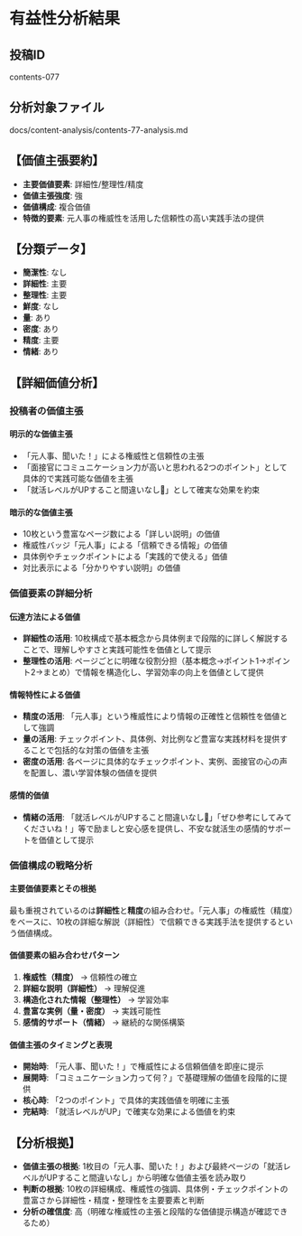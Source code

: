 # 有益性分析結果

## 投稿ID
contents-077

## 分析対象ファイル
docs/content-analysis/contents-77-analysis.md

## 【価値主張要約】
- **主要価値要素**: 詳細性/整理性/精度
- **価値主張強度**: 強
- **価値構成**: 複合価値
- **特徴的要素**: 元人事の権威性を活用した信頼性の高い実践手法の提供

## 【分類データ】
- **簡潔性**: なし
- **詳細性**: 主要
- **整理性**: 主要
- **鮮度**: なし
- **量**: あり
- **密度**: あり
- **精度**: 主要
- **情緒**: あり

## 【詳細価値分析】

### 投稿者の価値主張
#### 明示的な価値主張
- 「元人事、聞いた！」による権威性と信頼性の主張
- 「面接官にコミュニケーション力が高いと思われる2つのポイント」として具体的で実践可能な価値を主張
- 「就活レベルがUPすること間違いなし💪」として確実な効果を約束

#### 暗示的な価値主張
- 10枚という豊富なページ数による「詳しい説明」の価値
- 権威性バッジ「元人事」による「信頼できる情報」の価値
- 具体例やチェックポイントによる「実践的で使える」価値
- 対比表示による「分かりやすい説明」の価値

### 価値要素の詳細分析

#### 伝達方法による価値
- **詳細性の活用**: 10枚構成で基本概念から具体例まで段階的に詳しく解説することで、理解しやすさと実践可能性を価値として提示
- **整理性の活用**: ページごとに明確な役割分担（基本概念→ポイント1→ポイント2→まとめ）で情報を構造化し、学習効率の向上を価値として提供

#### 情報特性による価値
- **精度の活用**: 「元人事」という権威性により情報の正確性と信頼性を価値として強調
- **量の活用**: チェックポイント、具体例、対比例など豊富な実践材料を提供することで包括的な対策の価値を主張
- **密度の活用**: 各ページに具体的なチェックポイント、実例、面接官の心の声を配置し、濃い学習体験の価値を提供

#### 感情的価値
- **情緒の活用**: 「就活レベルがUPすること間違いなし💪」「ぜひ参考にしてみてくださいね！」等で励ましと安心感を提供し、不安な就活生の感情的サポートを価値として提示

### 価値構成の戦略分析
#### 主要価値要素とその根拠
最も重視されているのは**詳細性**と**精度**の組み合わせ。「元人事」の権威性（精度）をベースに、10枚の詳細な解説（詳細性）で信頼できる実践手法を提供するという価値構成。

#### 価値要素の組み合わせパターン
1. **権威性（精度）** → 信頼性の確立
2. **詳細な説明（詳細性）** → 理解促進
3. **構造化された情報（整理性）** → 学習効率
4. **豊富な実例（量・密度）** → 実践可能性
5. **感情的サポート（情緒）** → 継続的な関係構築

#### 価値主張のタイミングと表現
- **開始時**: 「元人事、聞いた！」で権威性による信頼価値を即座に提示
- **展開時**: 「コミュニケーション力って何？」で基礎理解の価値を段階的に提供
- **核心時**: 「2つのポイント」で具体的実践価値を明確に主張
- **完結時**: 「就活レベルがUP」で確実な効果による価値を約束

## 【分析根拠】
- **価値主張の根拠**: 1枚目の「元人事、聞いた！」および最終ページの「就活レベルがUPすること間違いなし」から明確な価値主張を読み取り
- **判断の根拠**: 10枚の詳細構成、権威性の強調、具体例・チェックポイントの豊富さから詳細性・精度・整理性を主要要素と判断
- **分析の確信度**: 高（明確な権威性の主張と段階的な価値提示構造が確認できるため）